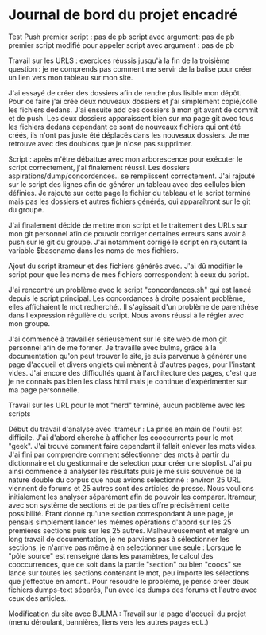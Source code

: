 # Journal de bord du projet encadré
Test Push
premier script : pas de pb
script avec argument: pas de pb
premier script modifié pour appeler script avec argument : pas de pb

Travail sur les URLS :
exercices réussis jusqu'à la fin de la troisième question :
je ne comprends pas comment me servir de la balise <a> pour créer un lien vers mon tableau sur mon site. 


J'ai essayé de créer des dossiers afin de rendre plus lisible mon dépôt.
Pour ce faire j'ai crée deux nouveaux dossiers et j'ai simplement copié/collé les fichiers dedans.
J'ai ensuite add ces dossiers à mon git avant de commit et de push. Les deux dossiers apparaissent bien sur ma page git avec tous les fichiers dedans
 cependant ce sont de nouveaux fichiers qui ont été créés, ils n'ont pas juste été déplacés dans les nouveaux dossiers. Je me retrouve avec des doublons que je n'ose pas supprimer.

Script : après m'être débattue avec mon arborescence pour exécuter le script correctement, j'ai finalement réussi. Les dossiers aspirations/dump/concordences..
se remplissent correctement. J'ai rajouté sur le script des lignes afin de générer un tableau avec des cellules bien définies. Je rajoute sur cette page 
le fichier du tableau et le script terminé mais pas les dossiers et autres fichiers générés, qui apparaîtront sur le git du groupe.

J'ai finalement décidé de mettre mon script et le traitement des URLs sur mon git personnel afin de pouvoir corriger certaines erreurs sans avoir à push
sur le git du groupe. J'ai notamment corrigé le script en rajoutant la variable $basename dans les noms de mes fichiers.

Ajout du script itrameur et des fichiers générés avec. J'ai dû modifier le script pour que les noms de mes fichiers correspondent à ceux du script.


J'ai rencontré un problème avec le script "concordances.sh" qui est lancé depuis le script principal. 
Les concordances à droite posaient problème, elles affichaient le mot recherché.. Il s'agissait d'un problème de parenthèse dans l'expression régulière du script. 
Nous avons réussi à le régler avec mon groupe. 

J'ai commencé à travailler sérieusement sur le site web de mon git personnel afin de me former. 
Je travaille avec bulma, grâce à la documentation qu'on peut trouver le site, je suis parvenue à générer une page d'accueil et divers onglets qui mènent à d'autres pages, pour l'instant vides.
J'ai encore des difficultés quant à l'architecture des pages, c'est que je ne connais pas bien les class html mais je continue d'expérimenter sur ma page personnelle. 

Travail sur les URL pour le mot "nerd" terminé, aucun problème avec les scripts

Début du travail d'analyse avec itrameur : 
La prise en main de l'outil est difficile. J'ai d'abord cherché à afficher les cooccurrents pour le mot "geek". J'ai trouvé comment faire cependant il fallait enlever les mots vides. 
J'ai fini par comprendre comment sélectionner des mots à partir du dictionnaire et du gestionnaire de selection pour créer une stoplist.
J'ai pu ainsi commencé à analyser les résultats puis je me suis souvenue de la nature double du corpus que nous avions selectionné : 
environ 25 URL viennent de forums et 25 autres sont des articles de presse. Nous voulions initialement les analyser séparément afin de pouvoir les comparer. 
Itrameur, avec son système de sections et de parties offre précisément cette possibilité. 
Étant donné qu'une section correspondant à une page, je pensais simplement lancer les mêmes opérations d'abord sur les 25 premières sections puis sur les 25 autres.
Malheureusement et malgré un long travail de documentation, je ne parviens pas à sélectionner les sections, je n'arrive pas même à en selectionner une seule :
Lorsque le "pôle source" est renseigné dans les paramètres, le calcul des cooccurrences, que ce soit dans la partie "section" ou bien "coocs" se lance sur toutes 
les sections contenant le mot, peu importe les sélections que j'effectue en amont.. 
Pour résoudre le problème, je pense créer deux fichiers dumps-text séparés, l'un avec les dumps des forums et l'autre avec ceux des articles.. 

Modification du site avec BULMA :
Travail sur la page d'accueil du projet (menu déroulant, bannières, liens vers les autres pages ect..)
